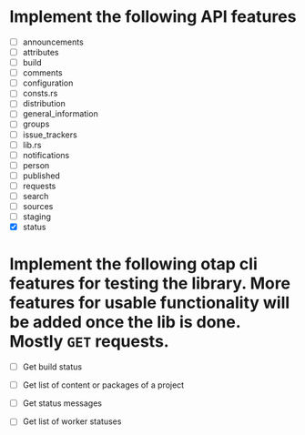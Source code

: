 # Implement the following API features

- [ ] announcements
- [ ] attributes
- [ ] build
- [ ] comments
- [ ] configuration
- [ ] consts.rs
- [ ] distribution
- [ ] general_information
- [ ] groups
- [ ] issue_trackers
- [ ] lib.rs
- [ ] notifications
- [ ] person
- [ ] published
- [ ] requests
- [ ] search
- [ ] sources
- [ ] staging
- [X] status

# Implement the following otap cli features for testing the library. More features for usable functionality will be added once the lib is done. Mostly `GET` requests.

- [ ] Get build status
- [ ] Get list of content or packages of a project
- [ ] Get status messages
- [ ] Get list of worker statuses

